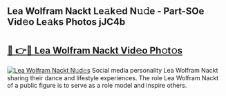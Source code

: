 ## Lea Wolfram Nackt Le𝚊k𝚎d N𝚞𝚍e - Part-SOe Vid𝚎o Le𝚊ks Photos jJC4b

# <h2><a href="http://fb0vhyf.evod.top/?m=Lea+Wolfram+Nackt">🔗 👉🔴 Lea Wolfram Nackt Vid𝚎o Ph𝚘t𝚘s</a></h2>

[![Lea Wolfram Nackt N𝚞d𝚎s](https://i.imgur.com/8V9OHl7.gif)](http://fb0vhyf.evod.top/?m=Lea+Wolfram+Nackt)
Social media personality Lea Wolfram Nackt sharing their dance and lifestyle experiences. The role Lea Wolfram Nackt of a public figure is to serve as a role model and inspire others. 
